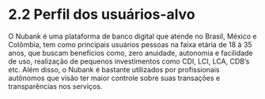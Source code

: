 # 2.2 Perfil dos usuários-alvo 
 O Nubank é uma plataforma de banco digital que atende no Brasil, México e Colômbia, tem como principais usuários pessoas na faixa etária de 18 à 35 anos,  que buscam benefícios como, zero anuidade, autonomia e facilidade de uso, realização de pequenos investimentos como CDI, LCI, LCA, CDB’s etc. Além disso, o Nubank é bastante utilizados por profissionais autônomos que visão ter maior controle sobre suas transações e transparências nos serviços.

